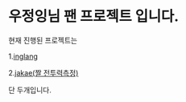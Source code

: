 # 우정잉님 팬 프로젝트 입니다.

현재 진행된 프로젝트는

1.[inglang](https://github.com/inglang/inglang/blob/main/nodejs/inglang_README.md)

2.[jakae(짤 전투력측정)](https://github.com/inglang/inglang/blob/main/nodejs/jakae_README.md)

단 두개입니다.

